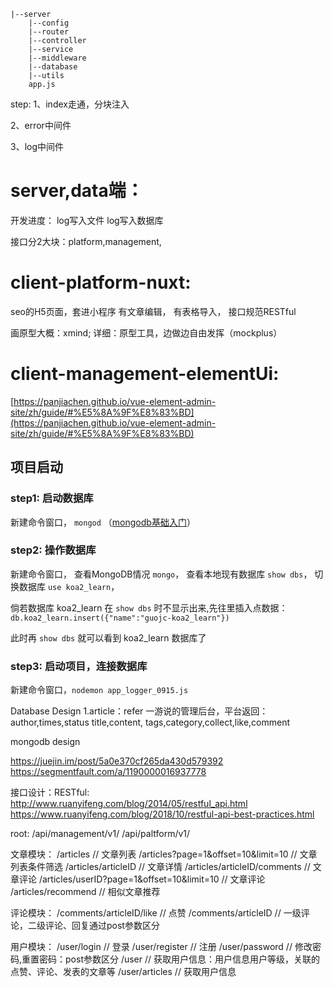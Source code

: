 ```
|--server
    |--config
    |--router
    |--controller
    |--service
    |--middleware
    |--database
    |--utils
    app.js
```

step:
1、index走通，分块注入

2、error中间件

3、log中间件

# server,data端：
开发进度：
log写入文件
log写入数据库

接口分2大块：platform,management,

# client-platform-nuxt:
seo的H5页面，套进小程序
有文章编辑，
有表格导入，
接口规范RESTful

画原型大概：xmind; 详细：原型工具，边做边自由发挥（mockplus）

# client-management-elementUi: 
[https://panjiachen.github.io/vue-element-admin-site/zh/guide/#%E5%8A%9F%E8%83%BD](https://panjiachen.github.io/vue-element-admin-site/zh/guide/#%E5%8A%9F%E8%83%BD)



## 项目启动
### step1: 启动数据库

新建命令窗口， `mongod` （[mongodb基础入门]([mongodb基础入门](http://gjincai.github.io/2017/06/18/mac%E4%B8%8Bmongodb%E7%9A%84%E5%AE%89%E8%A3%85%E4%B8%8E%E9%85%8D%E7%BD%AE/))）

### step2: 操作数据库
新建命令窗口，
查看MongoDB情况 `mongo`，
查看本地现有数据库 `show dbs`，
切换数据库 `use koa2_learn`，

倘若数据库 koa2_learn 在 `show dbs` 时不显示出来,先往里插入点数据：`db.koa2_learn.insert({"name":"guojc-koa2_learn"})`

此时再 `show dbs` 就可以看到 koa2_learn 数据库了

### step3: 启动项目，连接数据库
新建命令窗口，`nodemon app_logger_0915.js`

Database Design
1.article：refer 一游说的管理后台，平台返回：
author,times,status
title,content,
tags,category,collect,like,comment

mongodb design

https://juejin.im/post/5a0e370cf265da430d579392
https://segmentfault.com/a/1190000016937778

接口设计：RESTful:
http://www.ruanyifeng.com/blog/2014/05/restful_api.html
https://www.ruanyifeng.com/blog/2018/10/restful-api-best-practices.html

root:
/api/management/v1/
/api/paltform/v1/

文章模块：
/articles                               // 文章列表
/articles?page=1&offset=10&limit=10     // 文章列表条件筛选
/articles/articleID                     // 文章详情
/articles/articleID/comments            // 文章评论
/articles/userID?page=1&offset=10&limit=10            // 文章评论
/articles/recommend                     // 相似文章推荐

评论模块：
/comments/articleID/like                // 点赞
/comments/articleID                     // 一级评论，二级评论、回复通过post参数区分

用户模块：
/user/login                 // 登录
/user/register              // 注册
/user/password              // 修改密码,重置密码：post参数区分
/user                       // 获取用户信息：用户信息用户等级，关联的点赞、评论、发表的文章等
/user/articles              // 获取用户信息

